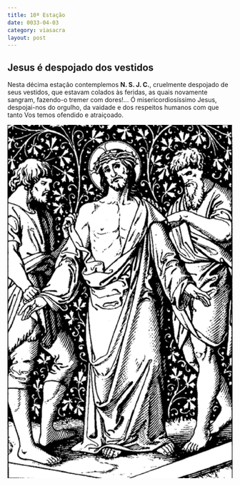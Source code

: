 ```yaml
---
title: 10ª Estação
date: 0033-04-03
category: viasacra
layout: post
---
```


## Jesus é despojado dos vestidos

Nesta décima estação contemplemos **N. S. J. C.**, cruelmente despojado de seus vestidos, que estavam colados às feridas, as quais novamente sangram, fazendo-o tremer com dores!... Ó misericordiosíssimo Jesus, despojai-nos do orgulho, da vaidade e dos respeitos humanos com que tanto Vos temos ofendido e atraiçoado.

![estacao 10](/assets/img/station10.png)
